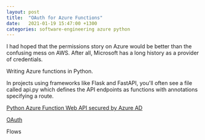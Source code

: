 ```yaml
---
layout: post
title:  "OAuth for Azure Functions"
date:   2021-01-19 15:47:00 +1300
categories: software-engineering azure python
---
```


I had hoped that the permissions story on Azure would be better than the confusing mess on AWS. After all, Microsoft has a long history as a provider of credentials.

Writing Azure functions in Python.

In projects using frameworks like Flask and FastAPI, you'll often see a file called api.py which defines the API endpoints as functions with annotations specifying a route.

[Python Azure Function Web API secured by Azure AD][1]

[OAuth][2]

Flows


[1]: https://docs.microsoft.com/en-us/samples/azure-samples/ms-identity-python-webapi-azurefunctions/ms-identity-python-webapi-azurefunctions/
[2]: https://oauth.net/2/
